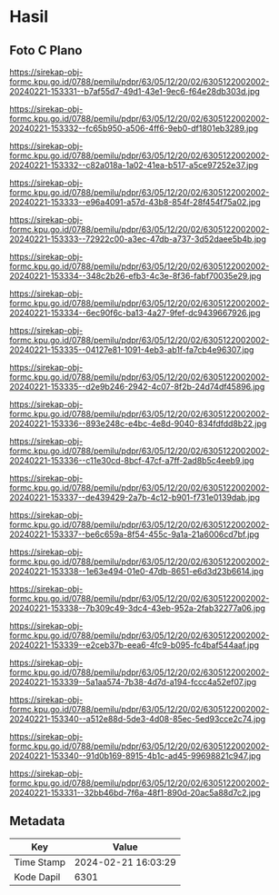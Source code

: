 # Hasil

## Foto C Plano

https://sirekap-obj-formc.kpu.go.id/0788/pemilu/pdpr/63/05/12/20/02/6305122002002-20240221-153331--b7af55d7-49d1-43e1-9ec6-f64e28db303d.jpg

https://sirekap-obj-formc.kpu.go.id/0788/pemilu/pdpr/63/05/12/20/02/6305122002002-20240221-153332--fc65b950-a506-4ff6-9eb0-df1801eb3289.jpg

https://sirekap-obj-formc.kpu.go.id/0788/pemilu/pdpr/63/05/12/20/02/6305122002002-20240221-153332--c82a018a-1a02-41ea-b517-a5ce97252e37.jpg

https://sirekap-obj-formc.kpu.go.id/0788/pemilu/pdpr/63/05/12/20/02/6305122002002-20240221-153333--e96a4091-a57d-43b8-854f-28f454f75a02.jpg

https://sirekap-obj-formc.kpu.go.id/0788/pemilu/pdpr/63/05/12/20/02/6305122002002-20240221-153333--72922c00-a3ec-47db-a737-3d52daee5b4b.jpg

https://sirekap-obj-formc.kpu.go.id/0788/pemilu/pdpr/63/05/12/20/02/6305122002002-20240221-153334--348c2b26-efb3-4c3e-8f36-fabf70035e29.jpg

https://sirekap-obj-formc.kpu.go.id/0788/pemilu/pdpr/63/05/12/20/02/6305122002002-20240221-153334--6ec90f6c-ba13-4a27-9fef-dc9439667926.jpg

https://sirekap-obj-formc.kpu.go.id/0788/pemilu/pdpr/63/05/12/20/02/6305122002002-20240221-153335--04127e81-1091-4eb3-ab1f-fa7cb4e96307.jpg

https://sirekap-obj-formc.kpu.go.id/0788/pemilu/pdpr/63/05/12/20/02/6305122002002-20240221-153335--d2e9b246-2942-4c07-8f2b-24d74df45896.jpg

https://sirekap-obj-formc.kpu.go.id/0788/pemilu/pdpr/63/05/12/20/02/6305122002002-20240221-153336--893e248c-e4bc-4e8d-9040-834fdfdd8b22.jpg

https://sirekap-obj-formc.kpu.go.id/0788/pemilu/pdpr/63/05/12/20/02/6305122002002-20240221-153336--c11e30cd-8bcf-47cf-a7ff-2ad8b5c4eeb9.jpg

https://sirekap-obj-formc.kpu.go.id/0788/pemilu/pdpr/63/05/12/20/02/6305122002002-20240221-153337--de439429-2a7b-4c12-b901-f731e0139dab.jpg

https://sirekap-obj-formc.kpu.go.id/0788/pemilu/pdpr/63/05/12/20/02/6305122002002-20240221-153337--be6c659a-8f54-455c-9a1a-21a6006cd7bf.jpg

https://sirekap-obj-formc.kpu.go.id/0788/pemilu/pdpr/63/05/12/20/02/6305122002002-20240221-153338--1e63e494-01e0-47db-8651-e6d3d23b6614.jpg

https://sirekap-obj-formc.kpu.go.id/0788/pemilu/pdpr/63/05/12/20/02/6305122002002-20240221-153338--7b309c49-3dc4-43eb-952a-2fab32277a06.jpg

https://sirekap-obj-formc.kpu.go.id/0788/pemilu/pdpr/63/05/12/20/02/6305122002002-20240221-153339--e2ceb37b-eea6-4fc9-b095-fc4baf544aaf.jpg

https://sirekap-obj-formc.kpu.go.id/0788/pemilu/pdpr/63/05/12/20/02/6305122002002-20240221-153339--5a1aa574-7b38-4d7d-a194-fccc4a52ef07.jpg

https://sirekap-obj-formc.kpu.go.id/0788/pemilu/pdpr/63/05/12/20/02/6305122002002-20240221-153340--a512e88d-5de3-4d08-85ec-5ed93cce2c74.jpg

https://sirekap-obj-formc.kpu.go.id/0788/pemilu/pdpr/63/05/12/20/02/6305122002002-20240221-153340--91d0b169-8915-4b1c-ad45-99698821c947.jpg

https://sirekap-obj-formc.kpu.go.id/0788/pemilu/pdpr/63/05/12/20/02/6305122002002-20240221-153331--32bb46bd-7f6a-48f1-890d-20ac5a88d7c2.jpg


## Metadata

| Key        | Value               |
| ---------- | ------------------- |
| Time Stamp | 2024-02-21 16:03:29 |
| Kode Dapil | 6301                |



